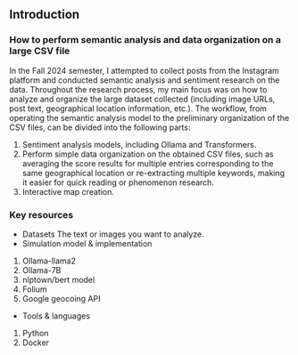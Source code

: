 ## Introduction
### How to perform semantic analysis and data organization on a large CSV file
In the Fall 2024 semester, I attempted to collect posts from the Instagram platform and conducted semantic analysis and sentiment research on the data. Throughout the research process, my main focus was on how to analyze and organize the large dataset collected (including image URLs, post text, geographical location information, etc.). The workflow, from operating the semantic analysis model to the preliminary organization of the CSV files, can be divided into the following parts:
1. Sentiment analysis models, including Ollama and Transformers.
2. Perform simple data organization on the obtained CSV files, such as averaging the score results for multiple entries corresponding to the same geographical location or re-extracting multiple keywords, making it easier for quick reading or phenomenon research.
3. Interactive map creation.
### Key resources
- Datasets
The text or images you want to analyze.
- Simulation model & implementation
1. Ollama-llama2 
2. Ollama-7B 
3. nlptown/bert model 
4. Folium
5. Google geocoing API
- Tools & languages
1. Python
2. Docker
